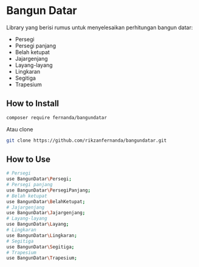 # Bangun Datar
Library yang berisi rumus untuk menyelesaikan perhitungan bangun datar:
* Persegi
* Persegi panjang
* Belah ketupat
* Jajargenjang
* Layang-layang
* Lingkaran
* Segitiga
* Trapesium

## How to Install
```bash
composer require fernanda/bangundatar
```
Atau clone
```bash
git clone https://github.com/rikzanfernanda/bangundatar.git
```

## How to Use
```bash
# Persegi
use BangunDatar\Persegi;
# Persegi panjang
use BangunDatar\PersegiPanjang;
# Belah ketupat
use BangunDatar\BelahKetupat;
# Jajargenjang
use BangunDatar\Jajargenjang;
# Layang-layang
use BangunDatar\Layang;
# Lingkaran
use BangunDatar\Lingkaran;
# Segitiga
use BangunDatar\Segitiga;
# Trapesium
use BangunDatar\Trapesium;
```

